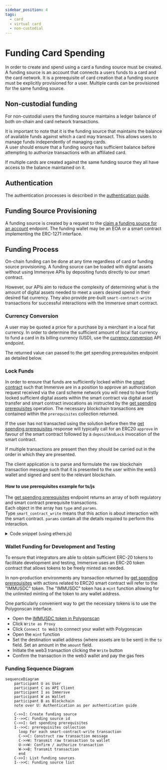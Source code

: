 ```yaml
---
sidebar_position: 4
tags:
  - card
  - virtual card
  - non-custodial
---
```


# Funding Card Spending

In order to create and spend using a card a funding source must be created.
A funding source is an account that connects a users funds to a card and the card network.
It is a prerequisite of card creation that a funding source must be explicitly provisioned for a user.
Multiple cards can be provisioned for the same funding source.

## Non-custodial funding

For non-custodial users the funding source maintains a ledger balance of both on-chain and card network transactions. 

It is important to note that it is the funding source that maintains the balance of available funds against which a card may transact. This allows users to manage funds independently of managing cards.  
A user should ensure that a funding source has sufficient balance before attempting to authorize transactions with an affiliated card.

If multiple cards are created against the same funding source they all have access to the balance maintained on it.

## Authentication

The authentication processes is described in the [authentication guide](/guides/authentication).

## Funding Source Provisioning

A funding source is created by a request to the [claim a funding source for an account](/api-reference/claim-a-funding-source-for-an-account) endpoint.
The funding wallet may be an EOA or a smart contract implementing the ERC-1271 interface.

## Funding Process

On-chain funding can be done at any time regardless of card or funding source provisioning.
A funding source can be loaded with digital assets without using Immersve APIs by depositing funds directly to our smart contract.

However, our APIs aim to reduce the complexity of determining what is the amount of digital assets needed to meet a users desired spend in their desired fiat currency. They also provide pre-built `smart-contract-write` transactions for successful interactions with the Immersve smart contract.

### Currency Conversion

A user may be quoted a price for a purchase by a merchant in a local fiat currency. In order to determine the sufficient amount of local fiat currency to fund a card in its billing currency (USD), use the [currency conversion](/api-reference/currency-conversion) API endpoint.

The returned value can passed to the get spending prerequisites endpoint as detailed below.

### Lock Funds

In order to ensure that funds are sufficiently locked within the [smart contract](/contracts/payment-protocol) such that Immersve are in a position to approve an authorization request received via the card scheme network you will need to have firstly locked sufficient digital assets within the smart contract via digital asset transfer and smart contract invocations as instructed by the [get spending prerequisites](/api-reference/get-spending-prerequisites) operation. The necessary blockchain transactions are contained within the `prerequisites` collection returned.

If the user has not transacted using the solution before then the [get spending prerequisites](/api-reference/get-spending-prerequisites) response will typically call for an ERC20 `approve` in favour of the smart contract followed by a `depositAndLock` invocation of the smart contract.

If multiple transactions are present then they should be carried out in the order in which they are presented.

The client application is to parse and formulate the raw blockchain transaction message such that it is presented to the user within the web3 wallet and signed and sent to the relevant blockchain.

#### How to use prerequisites example for ts/js

The [get spending prerequisites](/api-reference/get-spending-prerequisites) endpoint returns an array of both regulatory and smart contract prerequisite transactions.  
Each object in the array has `type` and `params`.  
Type `smart_contract_write` means that this action is about interaction with the smart contract. `params` contain all the details required to perform this interaction.

<details>
<summary>Code snippet (using ethers.js)</summary>

Typescript code

```ts
const { abi, contractAddress, method, params } =
  response.data.prerequisites.params;

const contract = new Contract(contractAddress, abi, signer); // third param Signer is required

const { hash } = await contract[method](...Object.values(params));
```
</details>

### Wallet Funding for Development and Testing

To ensure that integrators are able to obtain sufficient ERC-20 tokens to facilitate development and testing, Immersve uses an ERC-20 token contract that allows tokens to be freely minted as needed.

In non-production environments any transaction returned by [get spending prerequisites](/api-reference/get-spending-prerequisites) with actions related to ERC20 smart contract will refer to the "IMMUSDC" token. The "IMMUSDC" token has a `mint` function allowing for the unlimited minting of the token to any wallet address.

One particularly convenient way to get the necessary tokens is to use the Polygonscan interface.

- Open the [IMMUSDC token in Polygonscan](https://mumbai.polygonscan.com/address/0x2FaC06acFAeB42CC3B5327fcF53F48D9Da72749d#code)
- Click `Write as Proxy`
- Click `Connect to Web3` to connect your wallet with Polygonscan
- Open the `mint` function
- Set the destination wallet address (where assets are to be sent) in the `to` field. Set an amount in the `amount` field.
- Initiate the web3 transaction clicking the `Write` button
- Confirm the transaction in the web3 wallet and pay the gas fees

### Funding Sequence Diagram

```mermaid
sequenceDiagram
    participant U as User
    participant C as API Client
    participant I as Immersve
    participant W as Wallet
    participant B as Blockchain
    note over U: Authentication as per authentication guide

    C->>I: Create funding source
    I-->>C: Funding source id
    C->>I: Get spending prerequisites
    I-->>C: prerequisites collection
      loop For each smart-contract-write transaction
      C->>C: Construct raw transaction message
      C->>W: Transmit raw transaction to wallet
      U->>W: Confirm / authorize transaction
      W->>B: Transmit transaction
      end
    C->>I: List funding sources
    I-->>C: Funding source list
```
